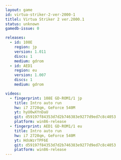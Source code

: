 ```yaml
---
layout: game
id: virtua-striker-2-ver-2000-1
titlel: Virtua Striker 2 ver.2000.1
status: unknown
gamedb-issue: 0

releases:
  - id: 108E
    region: jp
    version: 1.011
    discs: 1
    medium: gdrom
  - id: AED1
    region: eu
    version: 1.007
    discs: 1
    medium: gdrom

videos:
  - fingerprint: 108E GD-ROM1/1 jp
    title: Intro auto run
    hw: i7 2720qm, GeForce 540M
    yt: hyU0wXYnDaU
    git: d59197f84353d7d2b746383e9277d9ed7c8c4053
    platform: win86-release
  - fingerprint: AED1 GD-ROM1/1 eu
    title: Intro auto run
    hw: i7 2720qm, GeForce 540M
    yt: HdsWzrTPF6E
    git: d59197f84353d7d2b746383e9277d9ed7c8c4053
    platform: win86-release
---
```

